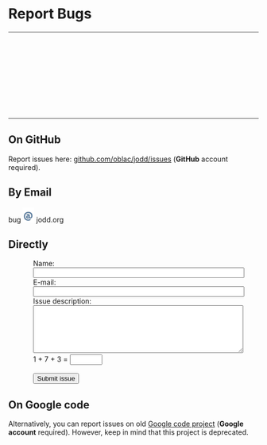 # Report Bugs

<div style="background:url(/gfx/buggers.png) -50px 0; height:172px; border-top: 2px solid #999;border-bottom: 2px solid #999; margin-bottom:20px;"></div>

## On GitHub

Report issues here: [github.com/oblac/jodd/issues](https://github.com/oblac/jodd/issues?state=open)
(**GitHub** account required).


## By Email

bug ![at](/gfx/at_sign.png) jodd&#46;org


## Directly

<div style="margin-left: 50px;">
<form action="mailer.php" method="post">
	<label for="name">Name:<br /></label><input type="text" name="name" id="name" size="50" maxlength="50"/><br/>
	<label for="from">	E-mail:<br /></label><input type="text" name="email" id="from" size="50" maxlength="50"/><br/>
	<label for="desc">Issue description:</label><br /><textarea name="description" rows="6" cols="50" id="desc"></textarea><br/>
	<label for="check">1 + 7 + 3 = </label><input type="text" name="check" id="check" size="5" maxlength="5"/><br/><br/>
	<input type="submit" value="Submit issue"/>
</form>
</div>


## On Google code

Alternatively, you can report issues on old [Google code project](http://code.google.com/p/jodd/issues)
(<b>Google account</b> required). However, keep in mind that this project is deprecated.
